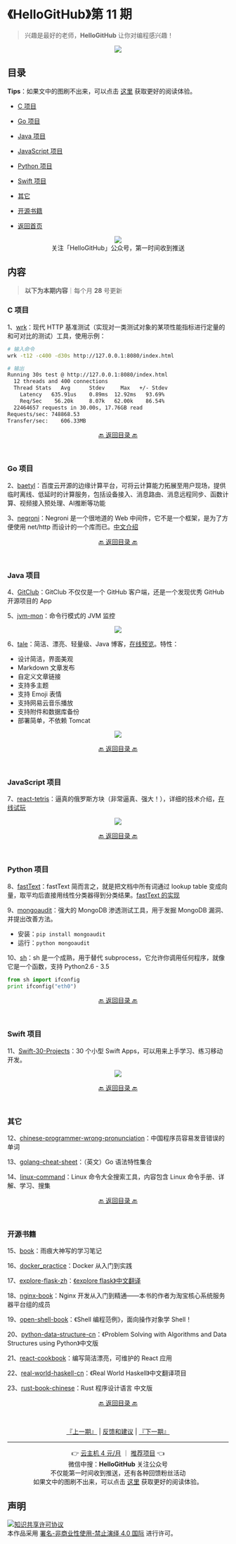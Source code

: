 # 《HelloGitHub》第 11 期
> 兴趣是最好的老师，**HelloGitHub** 让你对编程感兴趣！
<p align="center">
    <img src='https://raw.githubusercontent.com/521xueweihan/img_logo/master/logo/cover.jpg' style="max-width:100%;"></img>
</p>

## 目录

**Tips**：如果文中的图刷不出来，可以点击 [这里](https://hellogithub.com/periodical/volume/11/) 获取更好的阅读体验。

- [C 项目](#C-项目)
- [Go 项目](#Go-项目)
- [Java 项目](#Java-项目)
- [JavaScript 项目](#JavaScript-项目)
- [Python 项目](#Python-项目)
- [Swift 项目](#Swift-项目)
- [其它](#其它)
- [开源书籍](#开源书籍)


- [返回首页](https://github.com/521xueweihan/HelloGitHub#%E5%86%85%E5%AE%B9)

<p align="center">
  <img src="https://raw.githubusercontent.com/521xueweihan/img_logo/master/logo/weixin.png" style="max-width:30%;"></img><br>
关注「HelloGitHub」公众号，第一时间收到推送
</p>

## 内容
> **以下为本期内容**｜每个月 **28** 号更新

### C 项目
1、[wrk](https://hellogithub.com/periodical/statistics/click/?target=https://github.com/wg/wrk)：现代 HTTP 基准测试（实现对一类测试对象的某项性能指标进行定量的和可对比的测试）工具，使用示例：
```sh
# 输入命令
wrk -t12 -c400 -d30s http://127.0.0.1:8080/index.html

# 输出
Running 30s test @ http://127.0.0.1:8080/index.html
  12 threads and 400 connections
  Thread Stats   Avg      Stdev     Max   +/- Stdev
    Latency   635.91us    0.89ms  12.92ms   93.69%
    Req/Sec    56.20k     8.07k   62.00k    86.54%
  22464657 requests in 30.00s, 17.76GB read
Requests/sec: 748868.53
Transfer/sec:    606.33MB
```


<p align="center"><a href="#目录">🔙 返回目录 🔙</a></p><br>

### Go 项目
2、[baetyl](https://hellogithub.com/periodical/statistics/click/?target=https://github.com/baetyl/baetyl)：百度云开源的边缘计算平台，可将云计算能力拓展至用户现场，提供临时离线、低延时的计算服务，包括设备接入、消息路由、消息远程同步、函数计算、视频接入预处理、AI推断等功能


3、[negroni](https://hellogithub.com/periodical/statistics/click/?target=https://github.com/urfave/negroni)：Negroni 是一个很地道的 Web 中间件，它不是一个框架，是为了方便使用 net/http 而设计的一个库而已。[中文介绍](https://github.com/urfave/negroni/blob/master/translations/README_zh_cn.md)


<p align="center"><a href="#目录">🔙 返回目录 🔙</a></p><br>

### Java 项目
4、[GitClub](https://hellogithub.com/periodical/statistics/click/?target=https://github.com/TellH/GitClub)：GitClub 不仅仅是一个 GitHub 客户端，还是一个发现优秀 GitHub 开源项目的 App


5、[jvm-mon](https://hellogithub.com/periodical/statistics/click/?target=https://github.com/ajermakovics/jvm-mon)：命令行模式的 JVM 监控



<p align="center"><img src='https://raw.githubusercontent.com/521xueweihan/img/master/hellogithub/11/81111993.png' style="max-width:80%; max-height=80%;"></img></p>

6、[tale](https://hellogithub.com/periodical/statistics/click/?target=https://github.com/otale/tale)：简洁、漂亮、轻量级、Java 博客，[在线预览](https://tale.biezhi.me/)。特性：
- 设计简洁，界面美观
- Markdown 文章发布
- 自定义文章链接
- 支持多主题
- 支持 Emoji 表情
- 支持网易云音乐播放
- 支持附件和数据库备份
- 部署简单，不依赖 Tomcat



<p align="center"><img src='https://raw.githubusercontent.com/521xueweihan/img/master/hellogithub/11/83033778.png' style="max-width:80%; max-height=80%;"></img></p>

<p align="center"><a href="#目录">🔙 返回目录 🔙</a></p><br>

### JavaScript 项目
7、[react-tetris](https://hellogithub.com/periodical/statistics/click/?target=https://github.com/chvin/react-tetris)：逼真的俄罗斯方块（非常逼真、强大！），详细的技术介绍，[在线试玩](https://chvin.github.io/react-tetris/?lan=zh)



<p align="center"><img src='https://raw.githubusercontent.com/521xueweihan/img/master/hellogithub/11/76954504.gif' style="max-width:80%; max-height=80%;"></img></p>

<p align="center"><a href="#目录">🔙 返回目录 🔙</a></p><br>

### Python 项目
8、[fastText](https://hellogithub.com/periodical/statistics/click/?target=https://github.com/facebookresearch/fastText)：fastText 简而言之，就是把文档中所有词通过 lookup table 变成向量，取平均后直接用线性分类器得到分类结果。[fastText 的实现](https://www.zybuluo.com/Wayne-Z/note/460881)


9、[mongoaudit](https://hellogithub.com/periodical/statistics/click/?target=https://github.com/stampery/mongoaudit)：强大的 MongoDB 渗透测试工具，用于发掘 MongoDB 漏洞、并提出改善方法。
- 安装：`pip install mongoaudit`
- 运行：`python mongoaudit`


10、[sh](https://hellogithub.com/periodical/statistics/click/?target=https://github.com/amoffat/sh)：sh 是一个成熟，用于替代 subprocess，它允许你调用任何程序，就像它是一个函数，支持 Python2.6 - 3.5

```python
from sh import ifconfig
print ifconfig("eth0")
```


<p align="center"><a href="#目录">🔙 返回目录 🔙</a></p><br>

### Swift 项目
11、[Swift-30-Projects](https://hellogithub.com/periodical/statistics/click/?target=https://github.com/soapyigu/Swift-30-Projects)：30 个小型 Swift Apps，可以用来上手学习、练习移动开发。



<p align="center"><img src='https://raw.githubusercontent.com/521xueweihan/img/master/hellogithub/11/51711443.jpg' style="max-width:80%; max-height=80%;"></img></p>

<p align="center"><a href="#目录">🔙 返回目录 🔙</a></p><br>

### 其它
12、[chinese-programmer-wrong-pronunciation](https://hellogithub.com/periodical/statistics/click/?target=https://github.com/shimohq/chinese-programmer-wrong-pronunciation)：中国程序员容易发音错误的单词


13、[golang-cheat-sheet](https://hellogithub.com/periodical/statistics/click/?target=https://github.com/a8m/golang-cheat-sheet)：（英文）Go 语法特性集合


14、[linux-command](https://hellogithub.com/periodical/statistics/click/?target=https://github.com/jaywcjlove/linux-command)：Linux 命令大全搜索工具，内容包含 Linux 命令手册、详解、学习、搜集


<p align="center"><a href="#目录">🔙 返回目录 🔙</a></p><br>

### 开源书籍
15、[book](https://hellogithub.com/periodical/statistics/click/?target=https://github.com/qyuhen/book)：雨痕大神写的学习笔记


16、[docker_practice](https://hellogithub.com/periodical/statistics/click/?target=https://github.com/yeasy/docker_practice)：Docker 从入门到实践


17、[explore-flask-zh](https://hellogithub.com/periodical/statistics/click/?target=https://github.com/spacewander/explore-flask-zh)：[《explore flask》中文翻译](https://spacewander.github.io/explore-flask-zh/index.html)


18、[nginx-book](https://hellogithub.com/periodical/statistics/click/?target=https://github.com/taobao/nginx-book)：Nginx 开发从入门到精通——本书的作者为淘宝核心系统服务器平台组的成员


19、[open-shell-book](https://hellogithub.com/periodical/statistics/click/?target=https://github.com/tinyclub/open-shell-book)：《Shell 编程范例》，面向操作对象学 Shell！


20、[python-data-structure-cn](https://hellogithub.com/periodical/statistics/click/?target=https://github.com/facert/python-data-structure-cn)：《Problem Solving with Algorithms and Data Structures using Python》中文版


21、[react-cookbook](https://hellogithub.com/periodical/statistics/click/?target=https://github.com/shimohq/react-cookbook)：编写简洁漂亮，可维护的 React 应用


22、[real-world-haskell-cn](https://hellogithub.com/periodical/statistics/click/?target=https://github.com/huangz1990/real-world-haskell-cn)：《Real World Haskell》中文翻译项目


23、[rust-book-chinese](https://hellogithub.com/periodical/statistics/click/?target=https://github.com/KaiserY/rust-book-chinese)：Rust 程序设计语言 中文版


<p align="center"><a href="#目录">🔙 返回目录 🔙</a></p><br>



<p align="center">
    <a href="https://github.com/521xueweihan/HelloGitHub/blob/master/content/HelloGitHub10.md">『上一期』</a> | <a href='https://github.com/521xueweihan/HelloGitHub/issues/899'>反馈和建议</a> | <a href="https://github.com/521xueweihan/HelloGitHub/blob/master/content/HelloGitHub12.md">『下一期』</a>
</p>

---
<p align="center">
    👉 <a href='https://www.ucloud.cn/site/active/kuaijie.html?invitation_code=C1xF2ECA89A2592'>云主机 4 元/月</a> ｜ <a href='https://github.com/521xueweihan/HelloGitHub/issues/new'>推荐项目</a> 👈<br>
    微信中搜：<strong>HelloGitHub</strong> 关注公众号<br>
    不仅能第一时间收到推送，还有各种回馈粉丝活动<br>
    如果文中的图刷不出来，可以点击 <a href='https://hellogithub.com/periodical/volume/11/'>这里</a> 获取更好的阅读体验。
</p>

## 声明
<a rel="license" href="https://creativecommons.org/licenses/by-nc-nd/4.0/deed.zh"><img alt="知识共享许可协议" style="border-width: 0" src="https://licensebuttons.net/l/by-nc-nd/4.0/88x31.png"></a><br>本作品采用 <a rel="license" href="https://creativecommons.org/licenses/by-nc-nd/4.0/deed.zh">署名-非商业性使用-禁止演绎 4.0 国际</a> 进行许可。
